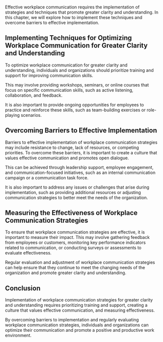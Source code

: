 
Effective workplace communication requires the implementation of strategies and techniques that promote greater clarity and understanding. In this chapter, we will explore how to implement these techniques and overcome barriers to effective implementation.

Implementing Techniques for Optimizing Workplace Communication for Greater Clarity and Understanding
----------------------------------------------------------------------------------------------------

To optimize workplace communication for greater clarity and understanding, individuals and organizations should prioritize training and support for improving communication skills.

This may involve providing workshops, seminars, or online courses that focus on specific communication skills, such as active listening, collaboration, and feedback.

It is also important to provide ongoing opportunities for employees to practice and reinforce these skills, such as team-building exercises or role-playing scenarios.

Overcoming Barriers to Effective Implementation
-----------------------------------------------

Barriers to effective implementation of workplace communication strategies may include resistance to change, lack of resources, or competing priorities. To overcome these barriers, it is important to create a culture that values effective communication and promotes open dialogue.

This can be achieved through leadership support, employee engagement, and communication-focused initiatives, such as an internal communication campaign or a communication task force.

It is also important to address any issues or challenges that arise during implementation, such as providing additional resources or adjusting communication strategies to better meet the needs of the organization.

Measuring the Effectiveness of Workplace Communication Strategies
-----------------------------------------------------------------

To ensure that workplace communication strategies are effective, it is important to measure their impact. This may involve gathering feedback from employees or customers, monitoring key performance indicators related to communication, or conducting surveys or assessments to evaluate effectiveness.

Regular evaluation and adjustment of workplace communication strategies can help ensure that they continue to meet the changing needs of the organization and promote greater clarity and understanding.

Conclusion
----------

Implementation of workplace communication strategies for greater clarity and understanding requires prioritizing training and support, creating a culture that values effective communication, and measuring effectiveness.

By overcoming barriers to implementation and regularly evaluating workplace communication strategies, individuals and organizations can optimize their communication and promote a positive and productive work environment.
